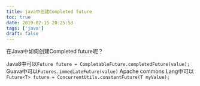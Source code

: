 ```yaml
---
title: java中创建Completed future
toc: true
date: 2019-02-15 20:25:53
tags: ['java']
draft: false
---
```

在Java中如何创建Completed future呢？

Java8中可以`Future future = CompletableFuture.completedFuture(value);`
Guava中可以`Futures.immediateFuture(value)`
Apache commons Lang中可以`Future<T> future = ConcurrentUtils.constantFuture(T myValue);`
